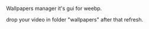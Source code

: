 Wallpapers manager it's gui for weebp.

drop your video in folder "wallpapers" after that refresh.

